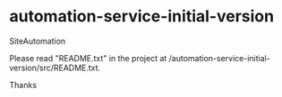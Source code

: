 # automation-service-initial-version
SiteAutomation

Please read "README.txt" in the project at /automation-service-initial-version/src/README.txt. 

Thanks
